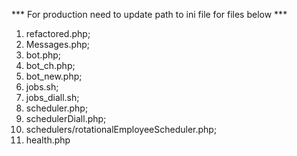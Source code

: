 *** For production need to update path to ini file for files below ***
1. refactored.php;
2. Messages.php;
3. bot.php;
4. bot_ch.php;
5. bot_new.php;
6. jobs.sh;
7. jobs_diall.sh;
8. scheduler.php;
9. schedulerDiall.php;
10. schedulers/rotationalEmployeeScheduler.php;
11. health.php